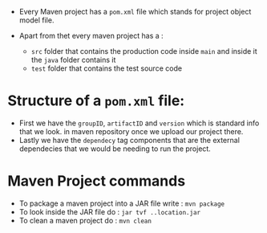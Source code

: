 - Every Maven project has a `pom.xml` file which stands for project object model file.

- Apart from thet every maven project has a :
  - `src` folder that contains the production code inside `main` and inside it the `java` folder contains it
  - `test` folder that contains the test source code

# Structure of a `pom.xml` file:
- First we have the `groupID`, `artifactID` and `version` which is standard info that we look. in maven repository once we upload our project there.
- Lastly we have the `dependecy` tag components that are the external dependecies that we would be needing to run the project.

# Maven Project commands

- To package a maven project into a JAR file write : `mvn package`
- To look inside the JAR file do : `jar tvf ..location.jar`
- To clean a maven project do : `mvn clean`
